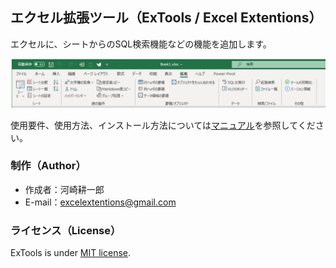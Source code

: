 ## エクセル拡張ツール（ExTools / Excel Extentions）
エクセルに、シートからのSQL検索機能などの機能を追加します。

![pict](https://github.com/koichiro-git/extools/blob/gh-pages/docs/fig_pre01.png?raw=true)

使用要件、使用方法、インストール方法については[マニュアル](https://koichiro-git.github.io/extools/)を参照してください。

### 制作（Author）
* 作成者：河崎耕一郎
* E-mail：excelextentions@gmail.com

### ライセンス（License）
ExTools is under [MIT license](https://en.wikipedia.org/wiki/MIT_License).

